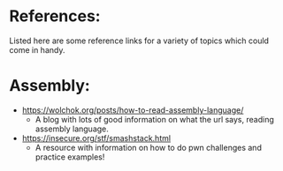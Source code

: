 # References:
Listed here are some reference links for a variety of topics which could come in handy.

# Assembly:
 - https://wolchok.org/posts/how-to-read-assembly-language/
   - A blog with lots of good information on what the url says, reading assembly language.
 - https://insecure.org/stf/smashstack.html
   - A resource with information on how to do pwn challenges and practice examples!